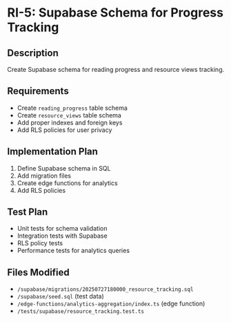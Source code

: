 # RI-5: Supabase Schema for Progress Tracking

## Description
Create Supabase schema for reading progress and resource views tracking.

## Requirements
- Create `reading_progress` table schema
- Create `resource_views` table schema
- Add proper indexes and foreign keys
- Add RLS policies for user privacy

## Implementation Plan
1. Define Supabase schema in SQL
2. Add migration files
3. Create edge functions for analytics
4. Add RLS policies

## Test Plan
- Unit tests for schema validation
- Integration tests with Supabase
- RLS policy tests
- Performance tests for analytics queries

## Files Modified
- `/supabase/migrations/20250727180000_resource_tracking.sql`
- `/supabase/seed.sql` (test data)
- `/edge-functions/analytics-aggregation/index.ts` (edge function)
- `/tests/supabase/resource_tracking.test.ts`
